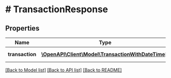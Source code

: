 # # TransactionResponse

## Properties

Name | Type | Description | Notes
------------ | ------------- | ------------- | -------------
**transaction** | [**\OpenAPI\Client\Model\TransactionWithDateTime[]**](TransactionWithDateTime.md) |  | [optional] [readonly]

[[Back to Model list]](../../README.md#models) [[Back to API list]](../../README.md#endpoints) [[Back to README]](../../README.md)

